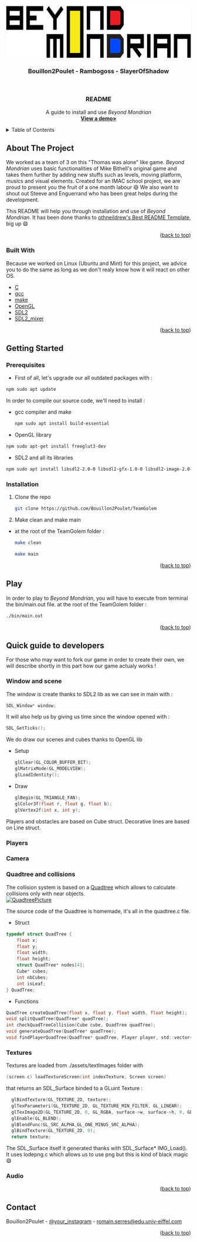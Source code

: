 <div id="top"></div>
<br><br>
<!-- PROJECT LOGO -->
<br />
<div align="center">
  <a href="https://github.com/Bouillon2Poulet/TeamGolem">
    <img src="assets/textImage/logo.png" alt="Logo" width="703" height="141">
  </a>
  <h3 align="center">Bouillon2Poulet - Rambogoss - SlayerOfShadow</h3>
  <br>

  <h3 align="center">README</h3>
  <p align="center">
    A guide to install and use <i>Beyond Mondrian</i><br>
    <a href="https://github.com/othneildrew/Best-README-Template"><strong>View a demo»</strong></a> <!--Mettre bon lien-->
  </p>
</div>



<!-- TABLE OF CONTENTS -->
<details>
  <summary>Table of Contents</summary>
  <ol>
    <li>
      <a href="#about-the-project">About The Project</a>
      <ul>
        <li><a href="#built-with">Built With</a></li>
      </ul>
    </li>
    <li>
      <a href="#getting-started">Getting Started</a>
      <ul>
        <li><a href="#prerequisites">Prerequisites</a></li>
        <li><a href="#installation">Installation</a></li>
        <li><a href="#play">Play</a></li>
      </ul>
    </li>
    <li><a href="#quick-guide-to-developers">Quick guide to developers</a></li>
    <li><a href="#contact">Contact</a></li>
  </ol>
</details>



<!-- ABOUT THE PROJECT -->
## About The Project

We worked as a team of 3 on this "Thomas was alone" like game. <i>Beyond Mondrian</i> uses basic functionalities of  Mike Bithell's original game and takes them further by adding new stuffs such as levels, moving platform, musics and visual elements.
Created for an IMAC school project, we are proud to present you the fruit of a one month labour :smile:
We also want to shout out Steeve and Enguerrand who has been great helps during the development.

This README will help you through installation and use of <i>Beyond Mondrian</i>. It has been done thanks to <a href="https://github.com/othneildrew/Best-README-Template">othneildrew's Best README Template</a>, big up :smile:

<p align="right">(<a href="#top">back to top</a>)</p>



### Built With
Because we worked on Linux (Ubuntu and Mint) for this project, we advice you to do the same as long as we don't realy know how it will react on other OS.

* [C](https://www.learn-c.org/)
* [gcc](https://gcc.gnu.org/)
* [make](https://linuxhint.com/install-make-ubuntu/)
* [OpenGL](https://www.opengl.org/)
* [SDL2](https://www.libsdl.org/download-2.0.php)
* [SDL2_mixer](https://www.libsdl.org/projects/SDL_mixer/)

<p align="right">(<a href="#top">back to top</a>)</p>

<!-- GETTING STARTED -->
## Getting Started

### Prerequisites
* First of all, let's upgrade our all outdated packages with :
```sh
npm sudo apt update
```

In order to compile our source code, we'll need to install :
* gcc compiler and make
  ```sh
  npm sudo apt install build-essential
  ```

* OpenGL library
```sh
npm sudo apt-get install freeglut3-dev
```

* SDL2 and all its libraries
```sh
npm sudo apt install libsdl2-2.0-0 libsdl2-gfx-1.0-0 libsdl2-image-2.0-0 libsdl2-mixer-2.0-0 libsdl2-net-2.0-0 libsdl2-ttf-2.0-0
```


### Installation
1. Clone the repo
   ```sh
   git clone https://github.com/Bouillon2Poulet/TeamGolem
   ```

2. Make clean and make main
* at the root of the TeamGolem folder :
  ```sh
  make clean
  ```
  ```sh
  make main
  ```

<p align="right">(<a href="#top">back to top</a>)</p>



## Play

In order to play to <i>Beyond Mondrian</i>, you will have to execute from terminal the bin/main.out file.
at the root of the TeamGolem folder :
  ```sh
  ./bin/main.out
  ```

<p align="right">(<a href="#top">back to top</a>)</p>


<!-- QUICK GUIDE TO DEVELOPERS-->
## Quick guide to developers

For those who may want to fork our game in order to create their own, we will describe shortly in this part how our game actualy works !

### Window and scene
The window is create thanks to SDL2 lib as we can see in main with :
  ```c
  SDL_Window* window;
  ```
It will also help us by giving us time since the window opened with :
  ```c
  SDL_GetTicks();
  ```

We do draw our scenes and cubes thanks to OpenGL lib<br>
* Setup
  ```c
  glClear(GL_COLOR_BUFFER_BIT);
  glMatrixMode(GL_MODELVIEW);
  glLoadIdentity();
  ```
* Draw
  ```c
  glBegin(GL_TRIANGLE_FAN);
  glColor3f(float r, float g, float b);
  glVertex2f(int x, int y);
  ```

Players and obstacles are based on Cube struct.
Decorative lines are based on Line struct.

### Players

### Camera

### Quadtree and collisions
The collision system is based on a <a href="https://en.wikipedia.org/wiki/Quadtree">Quadtree</a> which allows to calculate collisions only with near objects.<br>
  <a href="https://en.wikipedia.org/wiki/Quadtree">
    <img src="https://upload.wikimedia.org/wikipedia/commons/thumb/1/11/Quadtree_arbre.png/400px-Quadtree_arbre.png" alt="QuadtreePicture" width="400" height="206">
  </a>

The source code of the Quadtree is homemade, it's all in the quadtree.c file.
* Struct
```c
typedef struct QuadTree {
    float x;
    float y;
    float width;
    float height;
    struct QuadTree* nodes[4];
    Cube* cubes;
    int nbCubes;
    int isLeaf;
} QuadTree;
```

* Functions
```c
QuadTree createQuadTree(float x, float y, float width, float height);
void splitQuadTree(QuadTree* quadTree);
int checkQuadTreeCollision(Cube cube, QuadTree quadTree);
void generateQuadTree(QuadTree* quadTree);
void findPlayerQuadTree(QuadTree* quadTree, Player player, std::vector<QuadTree*> &playerQuadTree);
```

### Textures
Textures are loaded from ./assets/textImages folder with

  ```c
  (screen.c) loadTextureScreen(int indexTexture, Screen screen)
  ```
that returns an SDL_Surface binded to a GLuint Texture :
  ```c
    glBindTexture(GL_TEXTURE_2D, texture);
    glTexParameteri(GL_TEXTURE_2D, GL_TEXTURE_MIN_FILTER, GL_LINEAR);
    glTexImage2D(GL_TEXTURE_2D, 0, GL_RGBA, surface->w, surface->h, 0, GL_RGBA, GL_UNSIGNED_BYTE, surface->pixels);
    glEnable(GL_BLEND);
    glBlendFunc(GL_SRC_ALPHA,GL_ONE_MINUS_SRC_ALPHA);
    glBindTexture(GL_TEXTURE_2D, 0);
    return texture;
  ```

The SDL_Surface itself it generated thanks with SDL_Surface* IMG_Load(). It uses lodepng.c which allows us to use png but this is kind of black magic :smile:

### Audio


<p align="right">(<a href="#top">back to top</a>)</p>



<!-- CONTACT -->
## Contact

Bouillon2Poulet - [@your_instagram](https://www.instagram.com/consomme2poyo/?hl=af) - romain.serres@edu.univ-eiffel.com

<p align="right">(<a href="#top">back to top</a>)</p>


